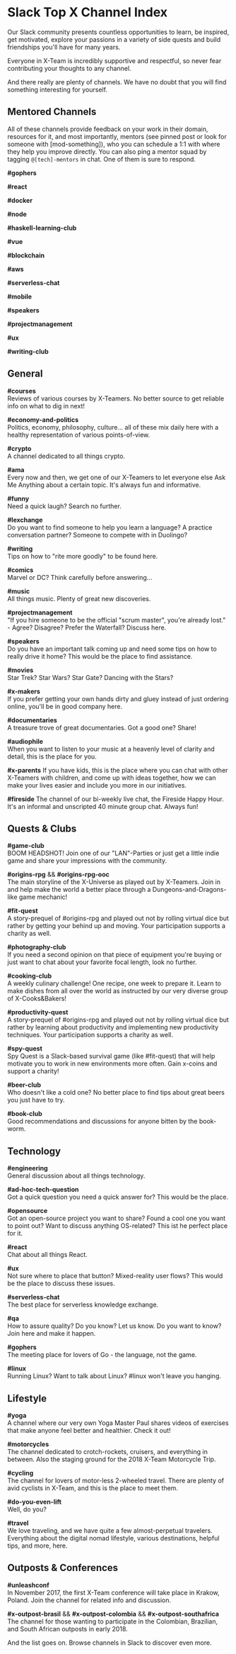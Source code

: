 # Slack Top X Channel Index

Our Slack community presents countless opportunities to learn, be inspired, get motivated, explore your passions in a variety of side quests and build friendships you'll have for many years.

Everyone in X-Team is incredibly supportive and respectful, so never fear contributing your thoughts to any channel.

And there really are plenty of channels. We have no doubt that you will find something interesting for yourself.

## Mentored Channels

All of these channels provide feedback on your work in their domain, resources for it, and most importantly, mentors (see pinned post or look for someone with \[mod-something\]), who you can schedule a 1:1 with where they help you improve directly. You can also ping a mentor squad by tagging `@[tech]-mentors` in chat. One of them is sure to respond.

**#gophers**  

**#react**  

**#docker**  

**#node**  

**#haskell-learning-club**  

**#vue**  

**#blockchain**  

**#aws**  

**#serverless-chat**  

**#mobile**  

**#speakers**  

**#projectmanagement**  

**#ux**  

**#writing-club**  

## General

**#courses**  
Reviews of various courses by X-Teamers. No better source to get reliable info on what to dig in next!

**#economy-and-politics**  
Politics, economy, philosophy, culture... all of these mix daily here with a healthy representation of various points-of-view.

**#crypto**  
A channel dedicated to all things crypto.

**#ama**  
Every now and then, we get one of our X-Teamers to let everyone else Ask Me Anything about a certain topic. It's always fun and informative.

**#funny**  
Need a quick laugh? Search no further.

**#lexchange**  
Do you want to find someone to help you learn a language? A practice conversation partner? Someone to compete with in Duolingo?

**#writing**  
Tips on how to "rite more goodly" to be found here.

**#comics**  
Marvel or DC? Think carefully before answering...

**#music**  
All things music. Plenty of great new discoveries.

**#projectmanagement**  
"If you hire someone to be the official "scrum master", you're already lost." - Agree? Disagree? Prefer the Waterfall? Discuss here.

**#speakers**  
Do you have an important talk coming up and need some tips on how to really drive it home? This would be the place to find assistance.

**#movies**  
Star Trek? Star Wars? Star Gate? Dancing with the Stars?

**#x-makers**  
If you prefer getting your own hands dirty and gluey instead of just ordering online, you'll be in good company here.

**#documentaries**  
A treasure trove of great documentaries. Got a good one? Share!

**#audiophile**  
When you want to listen to your music at a heavenly level of clarity and detail, this is the place for you.

**#x-parents**
If you have kids, this is the place where you can chat with other X-Teamers with children, and come up with ideas together, how we can make your lives easier and include you more in our initiatives.

**#fireside**
The channel of our bi-weekly live chat, the Fireside Happy Hour. It's an informal and unscripted 40 minute group chat. Always fun!

## Quests & Clubs

**#game-club**  
BOOM HEADSHOT! Join one of our "LAN"-Parties or just get a little indie game and share your impressions with the community.

**#origins-rpg** && **#origins-rpg-ooc**  
The main storyline of the X-Universe as played out by X-Teamers. Join in and help make the world a better place through a Dungeons-and-Dragons-like game mechanic!

**#fit-quest**  
A story-prequel of #origins-rpg and played out not by rolling virtual dice but rather by getting your behind up and moving. Your participation supports a charity as well.

**#photography-club**  
If you need a second opinion on that piece of equipment you're buying or just want to chat about your favorite focal length, look no further.

**#cooking-club**  
A weekly culinary challenge! One recipe, one week to prepare it. Learn to make dishes from all over the world as instructed by our very diverse group of X-Cooks&Bakers!

**#productivity-quest**  
A story-prequel of #origins-rpg and played out not by rolling virtual dice but rather by learning about productivity and implementing new productivity techniques. Your participation supports a charity as well.

**#spy-quest**  
Spy Quest is a Slack-based survival game (like #fit-quest) that will help motivate you to work in new environments more often. Gain x-coins and support a charity!

**#beer-club**  
Who doesn't like a cold one? No better place to find tips about great beers you just have to try.

**#book-club**  
Good recommendations and discussions for anyone bitten by the book-worm.

## Technology

**#engineering**  
General discussion about all things technology.

**#ad-hoc-tech-question**  
Got a quick question you need a quick answer for? This would be the place.

**#opensource**  
Got an open-source project you want to share? Found a cool one you want to point out? Want to discuss anything OS-related? This ist he perfect place for it.

**#react**  
Chat about all things React.

**#ux**  
Not sure where to place that button? Mixed-reality user flows? This would be the place to discuss these issues.

**#serverless-chat**  
The best place for serverless knowledge exchange.

**#qa**  
How to assure quality? Do you know? Let us know. Do you want to know? Join here and make it happen.

**#gophers**  
The meeting place for lovers of Go - the language, not the game.

**#linux**  
Running Linux? Want to talk about Linux? #linux won't leave you hanging.

## Lifestyle

**#yoga**  
A channel where our very own Yoga Master Paul shares videos of exercises that make anyone feel better and healthier. Check it out!

**#motorcycles**  
The channel dedicated to crotch-rockets, cruisers, and everything in between. Also the staging ground for the 2018 X-Team Motorcycle Trip.

**#cycling**  
The channel for lovers of motor-less 2-wheeled travel. There are plenty of avid cyclists in X-Team, and this is the place to meet them.

**#do-you-even-lift**  
Well, do you?

**#travel**  
We love traveling, and we have quite a few almost-perpetual travelers. Everything about the digital nomad lifestyle, various destinations, helpful tips, and more, here.

## Outposts & Conferences

**#unleashconf**  
In November 2017, the first X-Team conference will take place in Krakow, Poland. Join the channel for related info and discussion.

**#x-outpost-brasil** && **#x-outpost-colombia** && **#x-outpost-southafrica**  
The channel for those wanting to participate in the Colombian, Brazilian, and South African outposts in early 2018.

And the list goes on. Browse channels in Slack to discover even more.